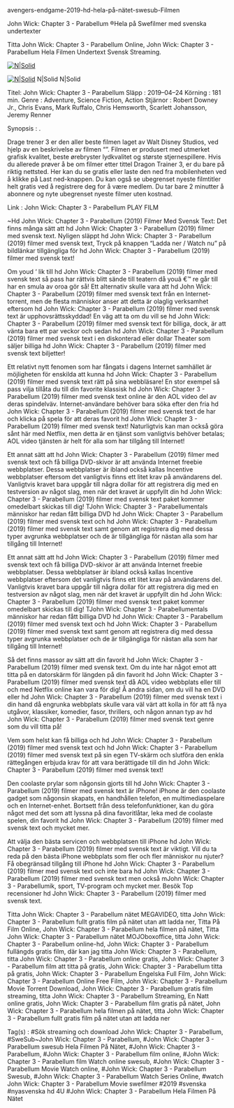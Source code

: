 avengers-endgame-2019-hd-hela-på-nätet-swesub-Filmen

John Wick: Chapter 3 - Parabellum ®Hela på Swefilmer med svenska undertexter

Titta John Wick: Chapter 3 - Parabellum Online, John Wick: Chapter 3 - Parabellum Hela Filmen Undertext Svensk Streaming.


<a href="https://t.co/vuAm1PXRMD" rel="nofollow noindex noopener external"><img src="https://camo.githubusercontent.com/28b8c9c6e09a3ff813b9a85bb4bcbaed0cfec44f/68747470733a2f2f692e696d6775722e636f6d2f6f436c6d4d72672e706e67" alt="N|Solid"></a>

<a href="https://t.co/vuAm1PXRMD" rel="nofollow noindex noopener external"><img src="https://camo.githubusercontent.com/28b8c9c6e09a3ff813b9a85bb4bcbaed0cfec44f/68747470733a2f2f692e696d6775722e636f6d2f6f436c6d4d72672e706e67" alt="N|Solid"></a>
N|Solid
N|Solid

Titel: John Wick: Chapter 3 - Parabellum Släpp : 2019–04–24 Körning : 181 min. Genre : Adventure, Science Fiction, Action Stjärnor : Robert Downey Jr., Chris Evans, Mark Ruffalo, Chris Hemsworth, Scarlett Johansson, Jeremy Renner

Synopsis : .

Drage trener 3 er den aller beste filmen laget av Walt Disney Studios, ved hjelp av en beskrivelse av filmen “”. Filmen er produsert med utmerket grafisk kvalitet, beste ørebryster lydkvalitet og største stjernespillere. Hvis du allerede prøver å be om filmer etter tittel Dragon Trainer 3, er du bare på riktig nettsted. Her kan du se gratis eller laste den ned fra mobilenheten ved å klikke på Last ned-knappen. Du kan også se ubegrenset nyeste filmtitler helt gratis ved å registrere deg for å være medlem. Du tar bare 2 minutter å abonnere og nyte ubegrenset nyeste filmer uten kostnad.

Link : John Wick: Chapter 3 - Parabellum PLAY FILM

~Hd John Wick: Chapter 3 - Parabellum (2019) Filmer Med Svensk Text: Det finns många sätt att hd John Wick: Chapter 3 - Parabellum (2019) filmer med svensk text. Nyligen släppt hd John Wick: Chapter 3 - Parabellum (2019) filmer med svensk text, Tryck på knappen “Ladda ner / Watch nu” på bildlänkar tillgängliga för hd John Wick: Chapter 3 - Parabellum (2019) filmer med svensk text!

Om youd ‘ lik till hd John Wick: Chapter 3 - Parabellum (2019) filmer med svensk text så pass har rättvis blitt sände till teatern då youâ €™ re går till har en smula av oroa gör så! Ett alternativ skulle vara att hd John Wick: Chapter 3 - Parabellum (2019) filmer med svensk text från en Internet-torrent, men de flesta människor anser att detta är olaglig verksamhet eftersom hd John Wick: Chapter 3 - Parabellum (2019) filmer med svensk text är upphovsrättsskyddad! En väg att ta om du vill se hd John Wick: Chapter 3 - Parabellum (2019) filmer med svensk text för billiga, dock, är att vänta bara ett par veckor och sedan hd John Wick: Chapter 3 - Parabellum (2019) filmer med svensk text i en diskonterad eller dollar Theater som säljer billiga hd John Wick: Chapter 3 - Parabellum (2019) filmer med svensk text biljetter!

Ett relativt nytt fenomen som har fångats i dagens Internet samhället är möjligheten för enskilda att kunna hd John Wick: Chapter 3 - Parabellum (2019) filmer med svensk text rätt på sina webbläsare! En stor exempel så pass vilja tillåta du till din favorite klassisk hd John Wick: Chapter 3 - Parabellum (2019) filmer med svensk text online är den AOL video del av deras spindelväv. Internet-användare behöver bara söka efter den fria hd John Wick: Chapter 3 - Parabellum (2019) filmer med svensk text de har och klicka på spela för att deras favorit hd John Wick: Chapter 3 - Parabellum (2019) filmer med svensk text! Naturligtvis kan man också göra sånt här med Netflix, men detta är en tjänst som vanligtvis behöver betalas; AOL video tjänsten är helt för alla som har tillgång till Internet!

Ett annat sätt att hd John Wick: Chapter 3 - Parabellum (2019) filmer med svensk text och få billiga DVD-skivor är att använda Internet freebie webbplatser. Dessa webbplatser är ibland också kallas Incentive webbplatser eftersom det vanligtvis finns ett litet krav på användarens del. Vanligtvis kravet bara uppgår till några dollar för att registrera dig med en testversion av något slag, men när det kravet är uppfyllt din hd John Wick: Chapter 3 - Parabellum (2019) filmer med svensk text paket kommer omedelbart skickas till dig! TJohn Wick: Chapter 3 - Parabellumentals människor har redan fått billiga DVD hd John Wick: Chapter 3 - Parabellum (2019) filmer med svensk text och hd John Wick: Chapter 3 - Parabellum (2019) filmer med svensk text samt genom att registrera dig med dessa typer avgrunka webbplatser och de är tillgängliga för nästan alla som har tillgång till Internet!

Ett annat sätt att hd John Wick: Chapter 3 - Parabellum (2019) filmer med svensk text och få billiga DVD-skivor är att använda Internet freebie webbplatser. Dessa webbplatser är ibland också kallas Incentive webbplatser eftersom det vanligtvis finns ett litet krav på användarens del. Vanligtvis kravet bara uppgår till några dollar för att registrera dig med en testversion av något slag, men när det kravet är uppfyllt din hd John Wick: Chapter 3 - Parabellum (2019) filmer med svensk text paket kommer omedelbart skickas till dig! TJohn Wick: Chapter 3 - Parabellumentals människor har redan fått billiga DVD hd John Wick: Chapter 3 - Parabellum (2019) filmer med svensk text och hd John Wick: Chapter 3 - Parabellum (2019) filmer med svensk text samt genom att registrera dig med dessa typer avgrunka webbplatser och de är tillgängliga för nästan alla som har tillgång till Internet!

Så det finns massor av sätt att din favorit hd John Wick: Chapter 3 - Parabellum (2019) filmer med svensk text. Om du inte har något emot att titta på en datorskärm för längden på din favorit hd John Wick: Chapter 3 - Parabellum (2019) filmer med svensk text då AOL video webbplats eller till och med Netflix online kan vara för dig! Å andra sidan, om du vill ha en DVD eller hd John Wick: Chapter 3 - Parabellum (2019) filmer med svensk text i din hand då engrunka webbplats skulle vara väl värt att kolla in för att få nya utgåvor, klassiker, komedier, fasor, thrillers, och någon annan typ av hd John Wick: Chapter 3 - Parabellum (2019) filmer med svensk text genre som du vill titta på!

Vem som helst kan få billiga och hd John Wick: Chapter 3 - Parabellum (2019) filmer med svensk text och hd John Wick: Chapter 3 - Parabellum (2019) filmer med svensk text på sin egen TV-skärm och slutföra den enkla rättegången erbjuda krav för att vara berättigade till din hd John Wick: Chapter 3 - Parabellum (2019) filmer med svensk text!

Den coolaste prylar som någonsin gjorts till hd John Wick: Chapter 3 - Parabellum (2019) filmer med svensk text är iPhone! iPhone är den coolaste gadget som någonsin skapats, en handhållen telefon, en multimediaspelare och en Internet-enhet. Bortsett från dess telefonfunktioner, kan du göra något med det som att lyssna på dina favoritlåtar, leka med de coolaste spelen, din favorit hd John Wick: Chapter 3 - Parabellum (2019) filmer med svensk text och mycket mer.

Att välja den bästa servicen och webbplatsen till iPhone hd John Wick: Chapter 3 - Parabellum (2019) filmer med svensk text är viktigt. Vill du ta reda på den bästa iPhone webbplats som fler och fler människor nu njuter? Få obegränsad tillgång till iPhone hd John Wick: Chapter 3 - Parabellum (2019) filmer med svensk text och inte bara hd John Wick: Chapter 3 - Parabellum (2019) filmer med svensk text men också mJohn Wick: Chapter 3 - Parabellumik, sport, TV-program och mycket mer. Besök Top recensioner hd John Wick: Chapter 3 - Parabellum (2019) filmer med svensk text.

Titta John Wick: Chapter 3 - Parabellum nätet MEGAVIDEO, titta John Wick: Chapter 3 - Parabellum fullt gratis film på nätet utan att ladda ner, Titta På Film Online, John Wick: Chapter 3 - Parabellum hela filmen på nätet, Titta John Wick: Chapter 3 - Parabellum nätet MOJOboxoffice, titta John Wick: Chapter 3 - Parabellum online-hd, John Wick: Chapter 3 - Parabellum fullängds gratis film, där kan jag titta John Wick: Chapter 3 - Parabellum, titta John Wick: Chapter 3 - Parabellum online gratis, John Wick: Chapter 3 - Parabellum film att titta på gratis, John Wick: Chapter 3 - Parabellum titta på gratis, John Wick: Chapter 3 - Parabellum Engelska Full Film, John Wick: Chapter 3 - Parabellum Online Free Film, John Wick: Chapter 3 - Parabellum Movie Torrent Download, John Wick: Chapter 3 - Parabellum gratis film streaming, titta John Wick: Chapter 3 - Parabellum Streaming, En Natt online gratis, John Wick: Chapter 3 - Parabellum film gratis på nätet, John Wick: Chapter 3 - Parabellum hela filmen på nätet, titta John Wick: Chapter 3 - Parabellum fullt gratis film på nätet utan att ladda ner

Tag(s) : #Sök streaming och download John Wick: Chapter 3 - Parabellum, #SweSub~John Wick: Chapter 3 - Parabellum, #John Wick: Chapter 3 - Parabellum swesub Hela Filmen På Nätet, #John Wick: Chapter 3 - Parabellum, #John Wick: Chapter 3 - Parabellum film online, #John Wick: Chapter 3 - Parabellum film Watch online swesub, #John Wick: Chapter 3 - Parabellum Movie Watch online, #John Wick: Chapter 3 - Parabellum Swesub, #John Wick: Chapter 3 - Parabellum Watch Series Online, #watch John Wick: Chapter 3 - Parabellum Movie swefilmer #2019 #svenska #nyasvenska hd 4U #John Wick: Chapter 3 - Parabellum Hela Filmen På Nätet
